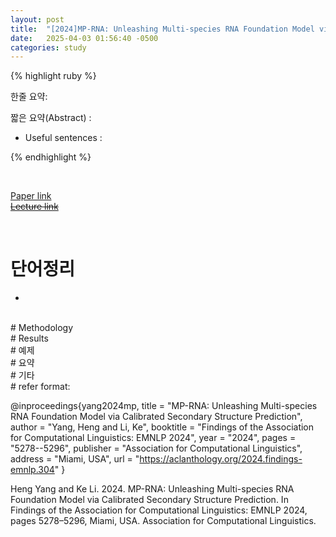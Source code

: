 ```yaml
---
layout: post
title:  "[2024]MP-RNA: Unleashing Multi-species RNA Foundation Model via Calibrated Secondary Structure Prediction"  
date:   2025-04-03 01:56:40 -0500
categories: study
---
```


{% highlight ruby %}


한줄 요약: 



짧은 요약(Abstract) :    



* Useful sentences :  


{% endhighlight %}  

<br/>

[Paper link]()  
[~~Lecture link~~]()   

<br/>

# 단어정리  
*  







 
<br/>
# Methodology    






   
 
<br/>
# Results  






<br/>
# 예제  



<br/>  
# 요약   


<br/>  
# 기타  


<br/>
# refer format:     



@inproceedings{yang2024mp,
  title = "MP-RNA: Unleashing Multi-species RNA Foundation Model via Calibrated Secondary Structure Prediction",
  author = "Yang, Heng and Li, Ke",
  booktitle = "Findings of the Association for Computational Linguistics: EMNLP 2024",
  year = "2024",
  pages = "5278--5296",
  publisher = "Association for Computational Linguistics",
  address = "Miami, USA",
  url = "https://aclanthology.org/2024.findings-emnlp.304"
}




Heng Yang and Ke Li. 2024. MP-RNA: Unleashing Multi-species RNA Foundation Model via Calibrated Secondary Structure Prediction. In Findings of the Association for Computational Linguistics: EMNLP 2024, pages 5278–5296, Miami, USA. Association for Computational Linguistics.   



   





